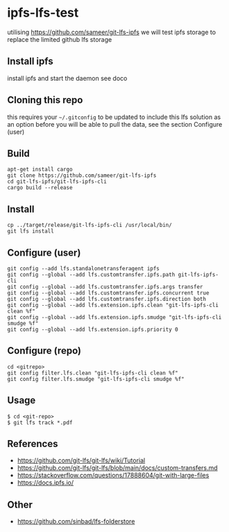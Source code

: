 # ipfs-lfs-test
utilising https://github.com/sameer/git-lfs-ipfs we will test ipfs storage to
replace the limited github lfs storage

## Install ipfs
install ipfs and start the daemon see doco

## Cloning this repo
this requires your ``` ~/.gitconfig ``` to be updated to include this lfs
solution as an option before you will be able to pull the data, see the section
Configure (user)

## Build

```
apt-get install cargo
git clone https://github.com/sameer/git-lfs-ipfs
cd git-lfs-ipfs/git-lfs-ipfs-cli
cargo build --release
```
## Install
```
cp ../target/release/git-lfs-ipfs-cli /usr/local/bin/
git lfs install

```

## Configure (user)
```
git config --add lfs.standalonetransferagent ipfs
git config --global --add lfs.customtransfer.ipfs.path git-lfs-ipfs-cli
git config --global --add lfs.customtransfer.ipfs.args transfer
git config --global --add lfs.customtransfer.ipfs.concurrent true
git config --global --add lfs.customtransfer.ipfs.direction both
git config --global --add lfs.extension.ipfs.clean "git-lfs-ipfs-cli clean %f"
git config --global --add lfs.extension.ipfs.smudge "git-lfs-ipfs-cli smudge %f"
git config --global --add lfs.extension.ipfs.priority 0

```

## Configure (repo)
```
cd <gitrepo>
git config filter.lfs.clean "git-lfs-ipfs-cli clean %f"
git config filter.lfs.smudge "git-lfs-ipfs-cli smudge %f"

```

## Usage
```
$ cd <git-repo>
$ git lfs track *.pdf

```

## References
* https://github.com/git-lfs/git-lfs/wiki/Tutorial
* https://github.com/git-lfs/git-lfs/blob/main/docs/custom-transfers.md
* https://stackoverflow.com/questions/17888604/git-with-large-files
* https://docs.ipfs.io/


## Other
* https://github.com/sinbad/lfs-folderstore

